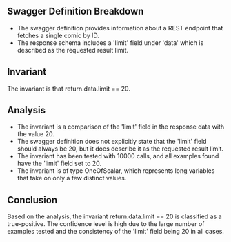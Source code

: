 ## Swagger Definition Breakdown
- The swagger definition provides information about a REST endpoint that fetches a single comic by ID.
- The response schema includes a 'limit' field under 'data' which is described as the requested result limit.

## Invariant
The invariant is that return.data.limit == 20.

## Analysis
- The invariant is a comparison of the 'limit' field in the response data with the value 20.
- The swagger definition does not explicitly state that the 'limit' field should always be 20, but it does describe it as the requested result limit.
- The invariant has been tested with 10000 calls, and all examples found have the 'limit' field set to 20.
- The invariant is of type OneOfScalar, which represents long variables that take on only a few distinct values.

## Conclusion
Based on the analysis, the invariant return.data.limit == 20 is classified as a true-positive. The confidence level is high due to the large number of examples tested and the consistency of the 'limit' field being 20 in all cases.
